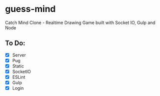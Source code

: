 # guess-mind

Catch Mind Clone - Realtime Drawing Game built with Socket IO, Gulp and Node

## To Do:

- [x] Server
- [x] Pug
- [x] Static
- [x] SocketIO
- [x] ESLint
- [x] Gulp
- [x] Login
